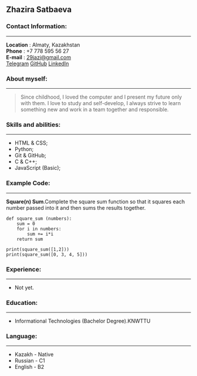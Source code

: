 ## Zhazira Satbaeva
### Contact Information:
***
**Location** : Almaty, Kazakhstan <br>
**Phone** : +7 778 595 56 27 <br>
**E-mail** : 29jazi@gmail.com <br>
[Telegram](https://www.t.me/jazi29)
[GitHub](https://github.com/jazi29)
[LinkedIn](https://www.linkedin.com/in/29jazi/)

### About myself:
***
>Since childhood, I loved the computer and I present my future only with them. I love to study and self-develop, I always strive to learn something new and work in a team together and responsible.

### Skills and abilities:
***
- HTML & CSS;
- Python;
- Git & GitHub;
- C & C++;
- JavaScript (Basic);

### Example Code:
***
**Square(n) Sum**.Complete the square sum function so that it squares each number passed into it and then sums the results together.
```
def square_sum (numbers):
    sum = 0
    for i in numbers:
        sum += i*i
    return sum

print(square_sum([1,2]))
print(square_sum([0, 3, 4, 5]))
```
### Experience:
***
* Not yet.

### Education:
***
* Informational Technologies (Bachelor Degree).KNWTTU

### Language:
***
* Kazakh - Native 
* Russian - C1
* English - B2



